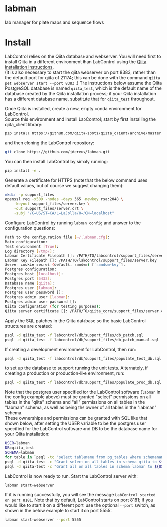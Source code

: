 # labman
lab manager for plate maps and sequence flows

# Install
LabControl relies on the Qiita database and webserver. You will need first to 
install Qiita in a different environment than LabControl using the [Qiita installation instructions](https://github.com/biocore/qiita/blob/master/INSTALL.md).  
(It is also necessary to start the qiita webserver on port 8383, rather than the 
default port for qiita of 21174; this can be done with the command 
 `qiita pet webserver start --port 8383` .) The instructions
below assume the Qiita PostgreSQL database is named `qiita_test`, which is the
default name of the database created by the Qiita installation process; if your
Qiita installation has a different database name, substitute that for
`qiita_test` throughout.

Once Qiita is installed, create a new, empty conda environment for LabControl.  
Source this environment and install LabControl; start by first installing the
qiita_client library:

```bash
pip install https://github.com/qiita-spots/qiita_client/archive/master.zip
```

and then cloning the LabControl repository:

```bash
git clone https://github.com/jdereus/labman.git
```

You can then install LabControl by simply running:

```bash
pip install -e .
```

Generate a certificate for HTTPS (note that the below command uses default values,
but of course we suggest changing them):

```bash
mkdir -p support_files
openssl req -x509 -nodes -days 365 -newkey rsa:2048 \
    -keyout support_files/server.key \
    -out support_files/server.crt \
    -subj "/C=US/ST=CA/L=LaJolla/O=/CN=localhost"
```

Configure LabControl by running `labman config` and answer to the configuration questions:

```bash
Path to the configuration file [~/.labman.cfg]:
Main configuration:
Test environment [True]:
Log directory [/tmp/]:
Labman Certificate Filepath []: /PATH/TO/labcontrol/support_files/server.crt
Labman Key Filepath []: /PATH/TO/labcontrol/support_files/server.key
Server cookie secret (default: random) ['random-key']:
Postgres configuration:
Postgres host [localhost]:
Postgres port [5432]:
Database name [qiita]:
Postgres user [labman]:
Postgres user password []:
Postgres admin user [labman]:
Postgres admin user password []:
Qiita configuration (for testing purposes):
Qiita server certificate []: /PATH/TO/qiita_core/support_files/server.crt
```

Apply the SQL patches in the Qiita database so the basic LabControl structures
are created:

```bash
psql -d qiita_test -f labcontrol/db/support_files/db_patch.sql
psql -d qiita_test -f labcontrol/db/support_files/db_patch_manual.sql
```

If creating a development environment for LabControl, then run:

```bash
psql -d qiita_test -f labcontrol/db/support_files/populate_test_db.sql
```

to set up the database to support running the unit tests.  Alternately, if
creating a production or production-like environment, run:

```bash
psql -d qiita_test -f labcontrol/db/support_files/populate_prod_db.sql
```

Note that the postgres user specified for the LabControl software (`labman` in the config example above)
must be granted "select" permissions on all tables in the "qiita" schema and "all" permissions on
all tables in the "labman" schema, as well as being the owner of all tables in the "labman" schema.  
These ownerships and permissions can be granted with SQL like that shown below, after setting the
USER variable to be the postgres user specified for the LabControl software and DB to be the
database name for your Qiita installation:

```bash
USER=labman
DB=qiita_test
SCHEMA=labman
for table in `psql -tc "select tablename from pg_tables where schemaname = '${SCHEMA}';" ${DB}` ; do psql -c "alter table ${SCHEMA}.${table} owner to ${USER}" ${DB}; done
psql -d qiita-test -c "Grant select on all tables in schema qiita to ${USER};"
psql -d qiita-test -c "Grant all on all tables in schema labman to ${USER};"
```

LabControl is now ready to run.  Start the LabControl server with:

```bash
labman start-webserver
```

If it is running successfully, you will see the message `LabControl started on port 8181`.  Note that
by default, LabControl starts on port 8181; if you would like to start it on a different port,
use the optional `--port` switch, as shown in the below example to start it on port 5555:

```bash
labman start-webserver --port 5555
```
